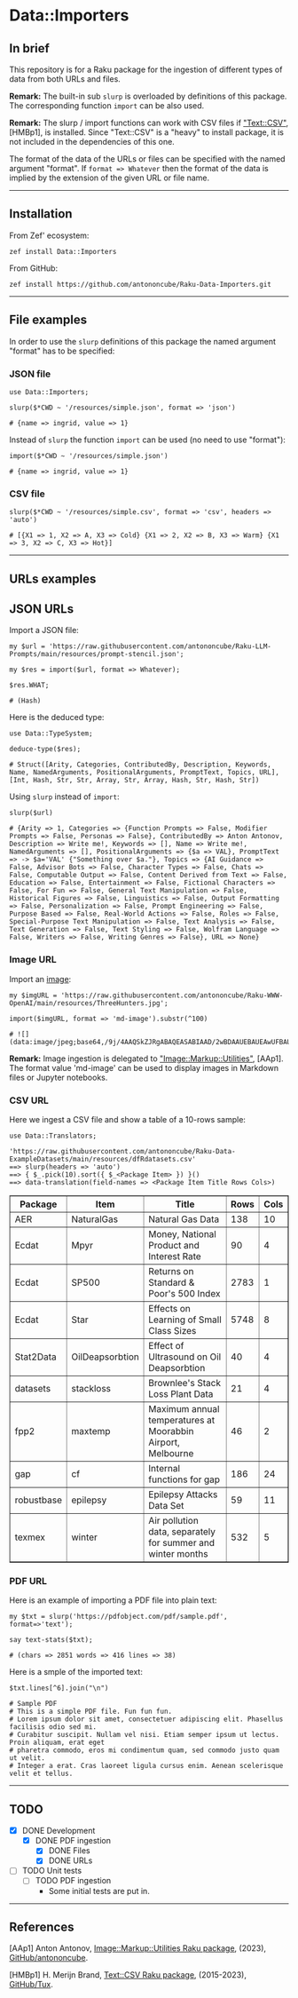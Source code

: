 # Data::Importers

## In brief

This repository is for a Raku package for the ingestion of different types of data
from both URLs and files.

**Remark:** The built-in sub `slurp` is overloaded by definitions of this package.
The corresponding function `import` can be also used.

**Remark:** The slurp / import functions can work with CSV files if 
["Text::CSV"](https://raku.land/zef:Tux/Text::CSV), [HMBp1],
is installed. Since "Text::CSV" is a "heavy" to install package, it is not included in the dependencies of this one.

The format of the data of the URLs or files can be specified with the named argument "format".
If `format => Whatever` then the format of the data is implied by the extension of the given URL or file name. 

----

## Installation

From Zef' ecosystem:

```
zef install Data::Importers
```

From GitHub:

```
zef install https://github.com/antononcube/Raku-Data-Importers.git
```

-----

## File examples

In order to use the `slurp` definitions of this package the named argument "format" 
has to be specified:  

### JSON file

```perl6
use Data::Importers;

slurp($*CWD ~ '/resources/simple.json', format => 'json')
```
```
# {name => ingrid, value => 1}
```

Instead of `slurp` the function `import` can be used (no need to use "format"):

```perl6
import($*CWD ~ '/resources/simple.json')
```
```
# {name => ingrid, value => 1}
```

### CSV file

```perl6
slurp($*CWD ~ '/resources/simple.csv', format => 'csv', headers => 'auto')
```
```
# [{X1 => 1, X2 => A, X3 => Cold} {X1 => 2, X2 => B, X3 => Warm} {X1 => 3, X2 => C, X3 => Hot}]
```

-----

## URLs examples

## JSON URLs

Import a JSON file:

```perl6
my $url = 'https://raw.githubusercontent.com/antononcube/Raku-LLM-Prompts/main/resources/prompt-stencil.json';

my $res = import($url, format => Whatever);

$res.WHAT;
```
```
# (Hash)
```

Here is the deduced type:

```perl6
use Data::TypeSystem;

deduce-type($res);
```
```
# Struct([Arity, Categories, ContributedBy, Description, Keywords, Name, NamedArguments, PositionalArguments, PromptText, Topics, URL], [Int, Hash, Str, Str, Array, Str, Array, Hash, Str, Hash, Str])
```

Using `slurp` instead of `import`:

```perl6
slurp($url)
```
```
# {Arity => 1, Categories => {Function Prompts => False, Modifier Prompts => False, Personas => False}, ContributedBy => Anton Antonov, Description => Write me!, Keywords => [], Name => Write me!, NamedArguments => [], PositionalArguments => {$a => VAL}, PromptText => -> $a='VAL' {"Something over $a."}, Topics => {AI Guidance => False, Advisor Bots => False, Character Types => False, Chats => False, Computable Output => False, Content Derived from Text => False, Education => False, Entertainment => False, Fictional Characters => False, For Fun => False, General Text Manipulation => False, Historical Figures => False, Linguistics => False, Output Formatting => False, Personalization => False, Prompt Engineering => False, Purpose Based => False, Real-World Actions => False, Roles => False, Special-Purpose Text Manipulation => False, Text Analysis => False, Text Generation => False, Text Styling => False, Wolfram Language => False, Writers => False, Writing Genres => False}, URL => None}
```

### Image URL

Import an [image](https://raw.githubusercontent.com/antononcube/Raku-WWW-OpenAI/main/resources/ThreeHunters.jpg):

```perl6
my $imgURL = 'https://raw.githubusercontent.com/antononcube/Raku-WWW-OpenAI/main/resources/ThreeHunters.jpg';

import($imgURL, format => 'md-image').substr(^100)
```
```
# ![](data:image/jpeg;base64,/9j/4AAQSkZJRgABAQEASABIAAD/2wBDAAUEBAUEAwUFBAUGBgUGCA4JCAcHCBEMDQoOFBEVF
```

**Remark:** Image ingestion is delegated to 
["Image::Markup::Utilities"](https://raku.land/zef:antononcube/Image::Markup::Utilities), [AAp1].
The format value 'md-image' can be used to display images in Markdown files or Jupyter notebooks.

### CSV URL

Here we ingest a CSV file and show a table of a 10-rows sample:

```perl6, results=asis
use Data::Translators;

'https://raw.githubusercontent.com/antononcube/Raku-Data-ExampleDatasets/main/resources/dfRdatasets.csv'
==> slurp(headers => 'auto') 
==> { $_.pick(10).sort({ $_<Package Item> }) }()
==> data-translation(field-names => <Package Item Title Rows Cols>)
```
<table border="1"><thead><tr><th>Package</th><th>Item</th><th>Title</th><th>Rows</th><th>Cols</th></tr></thead><tbody><tr><td>AER</td><td>NaturalGas</td><td>Natural Gas Data</td><td>138</td><td>10</td></tr><tr><td>Ecdat</td><td>Mpyr</td><td>Money, National Product and Interest Rate</td><td>90</td><td>4</td></tr><tr><td>Ecdat</td><td>SP500</td><td>Returns on Standard &amp; Poor&#39;s 500 Index</td><td>2783</td><td>1</td></tr><tr><td>Ecdat</td><td>Star</td><td>Effects on Learning of Small Class Sizes</td><td>5748</td><td>8</td></tr><tr><td>Stat2Data</td><td>OilDeapsorbtion</td><td>Effect of Ultrasound on Oil Deapsorbtion</td><td>40</td><td>4</td></tr><tr><td>datasets</td><td>stackloss</td><td>Brownlee&#39;s Stack Loss Plant Data</td><td>21</td><td>4</td></tr><tr><td>fpp2</td><td>maxtemp</td><td>Maximum annual temperatures at Moorabbin Airport, Melbourne</td><td>46</td><td>2</td></tr><tr><td>gap</td><td>cf</td><td>Internal functions for gap</td><td>186</td><td>24</td></tr><tr><td>robustbase</td><td>epilepsy</td><td>Epilepsy Attacks Data Set</td><td>59</td><td>11</td></tr><tr><td>texmex</td><td>winter</td><td>Air pollution data, separately for summer and winter months</td><td>532</td><td>5</td></tr></tbody></table>


### PDF URL

Here is an example of importing a PDF file into plain text:

```perl6
my $txt = slurp('https://pdfobject.com/pdf/sample.pdf', format=>'text');

say text-stats($txt);
```
```
# (chars => 2851 words => 416 lines => 38)
```

Here is a smple of the imported text:

```perl6
$txt.lines[^6].join("\n")
```
```
# Sample PDF
# This is a simple PDF file. Fun fun fun.
# Lorem ipsum dolor sit amet, consectetuer adipiscing elit. Phasellus facilisis odio sed mi.
# Curabitur suscipit. Nullam vel nisi. Etiam semper ipsum ut lectus. Proin aliquam, erat eget
# pharetra commodo, eros mi condimentum quam, sed commodo justo quam ut velit.
# Integer a erat. Cras laoreet ligula cursus enim. Aenean scelerisque velit et tellus.
```

-----

## TODO

- [X] DONE Development
  - [X] DONE PDF ingestion
    - [X] DONE Files 
    - [X] DONE URLs 
- [ ] TODO Unit tests
  - [ ] TODO PDF ingestion
    - Some initial tests are put in.

----- 

## References

[AAp1] Anton Antonov,
[Image::Markup::Utilities Raku package](https://github.com/antononcube/Raku-Image-Markup-Utilities),
(2023),
[GitHub/antononcube](https://github.com/antononcube).

[HMBp1] H. Merijn Brand,
[Text::CSV Raku package](https://github.com/Tux/CSV),
(2015-2023),
[GitHub/Tux](https://github.com/Tux).   